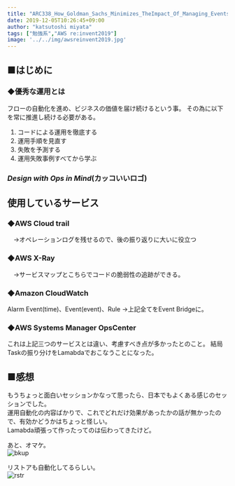 ```yaml
---
title: "ARC338_How_Goldman_Sachs_Minimizes_TheImpact_Of_Managing_Events"
date: 2019-12-05T10:26:45+09:00
author: "katsutoshi miyata"
tags: ["勉強系","AWS re:invent2019"]
image: '../../img/awsreinvent2019.jpg'
---
```


## ■はじめに
### ◆優秀な運用とは
フローの自動化を進め、ビジネスの価値を届け続けるという事。
その為に以下を常に推進し続ける必要がある。

1. コードによる運用を徹底する
2. 運用手順を見直す
3. 失敗を予測する
4. 運用失敗事例すべてから学ぶ

### ***Design with Ops in Mind***(カッコいいロゴ)

## 使用しているサービス
### ◆AWS Cloud trail
　→オペレーションログを残せるので、後の振り返りに大いに役立つ

### ◆AWS X-Ray
　→サービスマップとこちらでコードの脆弱性の追跡ができる。

### ◆Amazon CloudWatch
Alarm Event(time)、Event(event)、Rule
 →上記全てをEvent Bridgeに。

### ◆AWS Systems Manager OpsCenter
これは上記三つのサービスとは違い、考慮すべき点が多かったとのこと。
結局Taskの振り分けをLamabdaでおこなうことになった。

## ■感想
もうちょっと面白いセッションかなって思ったら、日本でもよくある感じのセッションでした。  
運用自動化の内容ばかりで、これでどれだけ効果があったかの話が無かったので、有効かどうかはちょっと怪しい。  
Lamabda頑張って作ったってのは伝わってきたけど。

あと、オマケ。  
![bkup](../../img/IMG_4757.JPG)  

リストアも自動化してるらしい。  
![rstr](../../img/IMG_4758.JPG)  




